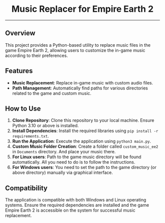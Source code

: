 <h1 style="text-align:center">Music Replacer for Empire Earth 2</h1> 

---

## Overview

This project provides a Python-based utility to replace music files in the game Empire Earth 2, 
allowing users to customize the in-game music according to their preferences.

## Features

- **Music Replacement**: Replace in-game music with custom audio files.
- **Path Management**: Automatically find paths for various directories related to the game and custom music.

## How to Use

1. **Clone Repository**: Clone this repository to your local machine. Ensure Python 3.10 or above is installed.
2. **Install Dependencies**: Install the required libraries using `pip install -r requirements.txt`.
3. **Run the Application**: Execute the application using `python3 main.py`.
4. **Custom Music Folder Creation**: Create a folder called `custom_music_ee2` in `Documents` directory. And place your music there.
5. **For Linux users**: Path to the game music directory will be found automatically. All you need to do is to follow the instructions.
6. **For Windows users**: You need  to set the path to the game directory (or above directory) manually via graphical interface.

## Compatibility

The application is compatible with both Windows and Linux operating systems. Ensure the required dependencies are installed and the game Empire Earth 2 is accessible on the system for successful music replacement.